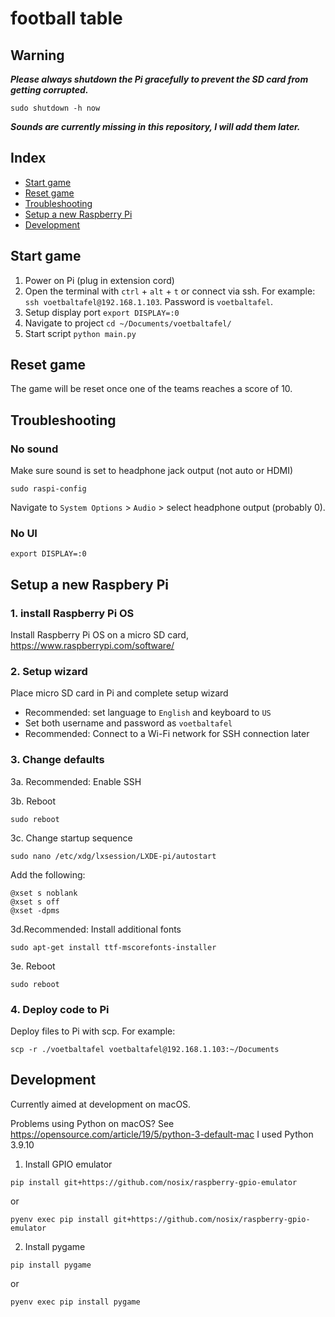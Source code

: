 # football table

## Warning

***Please always shutdown the Pi gracefully to prevent the SD card from getting corrupted.***

`sudo shutdown -h now`

***Sounds are currently missing in this repository, I will add them later.***

## Index

- [Start game](#start-game)
- [Reset game](#reset-game)
- [Troubleshooting](#troubleshooting)
- [Setup a new Raspberry Pi](#setup-a-new-raspberry-pi)
- [Development](#development)

<a name="start-game"></a>
## Start game

1. Power on Pi (plug in extension cord)
2. Open the terminal with `ctrl` + `alt` + `t` or connect via ssh. For example: `ssh voetbaltafel@192.168.1.103`. Password is `voetbaltafel`.
3. Setup display port `export DISPLAY=:0`
4. Navigate to project `cd ~/Documents/voetbaltafel/`
5. Start script `python main.py`

<a name="reset-game"></a>
## Reset game

The game will be reset once one of the teams reaches a score of 10.

<a name="troubleshooting"></a>
## Troubleshooting

### No sound

Make sure sound is set to headphone jack output (not auto or HDMI)

`sudo raspi-config`

Navigate to `System Options` > `Audio` > select headphone output (probably 0).

### No UI

`export DISPLAY=:0`

<a name="setup-a-new-raspberry-pi"></a>
## Setup a new Raspbery Pi

### 1. install Raspberry Pi OS

Install Raspberry Pi OS on a micro SD card, https://www.raspberrypi.com/software/

### 2. Setup wizard

Place micro SD card in Pi and complete setup wizard

- Recommended: set language to `English` and keyboard to `US`
- Set both username and password as `voetbaltafel`
- Recommended: Connect to a Wi-Fi network for SSH connection later

### 3. Change defaults

3a. Recommended: Enable SSH

3b. Reboot

`sudo reboot`

3c. Change startup sequence 
  
`sudo nano /etc/xdg/lxsession/LXDE-pi/autostart`

Add the following:
```
@xset s noblank
@xset s off
@xset -dpms
```

3d.Recommended: Install additional fonts

`sudo apt-get install ttf-mscorefonts-installer`

3e. Reboot

`sudo reboot`

### 4. Deploy code to Pi

Deploy files to Pi with scp. For example:

`scp -r ./voetbaltafel voetbaltafel@192.168.1.103:~/Documents`

<a name="start-development"></a>
## Development

Currently aimed at development on macOS. 

Problems using Python on macOS?
See https://opensource.com/article/19/5/python-3-default-mac
I used Python 3.9.10

1. Install GPIO emulator

`pip install git+https://github.com/nosix/raspberry-gpio-emulator`

or

`pyenv exec pip install git+https://github.com/nosix/raspberry-gpio-emulator`

2. Install pygame

`pip install pygame`

or

`pyenv exec pip install pygame`
